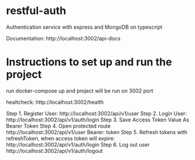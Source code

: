 # restful-auth
Authentication service with express and MongoDB on typescript

Documentation:  http://localhost:3002/api-docs

# Instructions to set up and run the project
run docker-compose up and project will be run on 3002 port

healtcheck: http://localhost:3002/health

Step 1. Register User: http://localhost:3002/api/v1/user
Step 2. Login User: http://localhost:3002/api/v1/auth/login
Step 3. Save Access Token Value As Bearer Token
Step 4. Open protected route http://localhost:3002/api/v1/user Bearer: token
Step 5. Refresh tokens with refreshToken, when access token will expire: http://localhost:3002/api/v1/auth/login
Step 6. Log out user http://localhost:3002/api/v1/auth/logout

